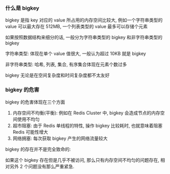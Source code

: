 ### 什么是 bigkey

bigkey 是指 key 对应的 value 所占用的内存空间比较大, 例如一个字符串类型的 value 可以最大存在 512MB, 一个列表类型的 value 最多可以存储个元素

如果按照数据结构来细分的话, 一般分为字符串类型的 bigkey 和非字符串类型的 bigkey

字符串类型: 体现在单个 value 值很大, 一般认为超过 10KB 就是 bigkey

非字符串类型: 哈希, 列表, 集合, 有序集合体现在元素个数过多

bigkey 无论是在空间复杂度和时间复杂度都不太友好



### bigkey 的危害

bigkey 的危害体现在三个方面

1.   内存空间不均衡(平衡): 例如在 Redis Cluster 中, bigkey 会造成节点的内存空间使用不均匀
2.   超市阻塞: 由于 Redis 单线程的特性, 操作 bigkey 比较耗时, 也就意味着阻塞 Redis 可能性增大
3.   网络拥塞: 每次获取 bigkey 产生的网络流量较大

bigkey 的存在并不是完全致命的:

如果这个 bigkey 存在但是几乎不被访问, 那么只有内存空间不均匀的问题存在, 相对另外 2 个问题没有那么严重紧急.
